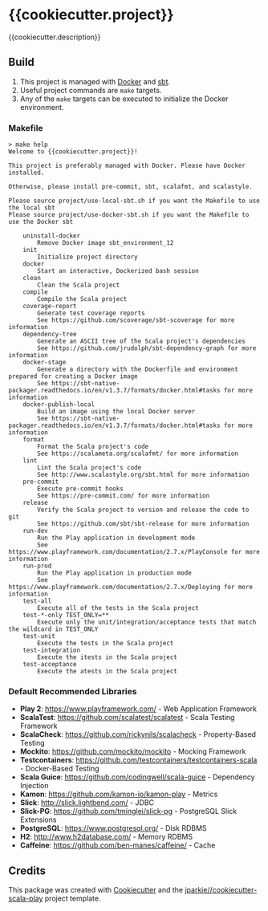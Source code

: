 # {{cookiecutter.project}}

{{cookiecutter.description}}

## Build

1. This project is managed with [Docker](https://www.docker.com/) and [sbt](https://www.scala-sbt.org/).
2. Useful project commands are `make` targets.
3. Any of the `make` targets can be executed to initialize the Docker environment.

### Makefile

```
> make help
Welcome to {{cookiecutter.project}}!

This project is preferably managed with Docker. Please have Docker installed.

Otherwise, please install pre-commit, sbt, scalafmt, and scalastyle.

Please source project/use-local-sbt.sh if you want the Makefile to use the local sbt
Please source project/use-docker-sbt.sh if you want the Makefile to use the Docker sbt

    uninstall-docker
        Remove Docker image sbt_environment_12
    init
        Initialize project directory
    docker
        Start an interactive, Dockerized bash session
    clean
        Clean the Scala project
    compile
        Compile the Scala project
    coverage-report
        Generate test coverage reports
        See https://github.com/scoverage/sbt-scoverage for more information
    dependency-tree
        Generate an ASCII tree of the Scala project's dependencies
        See https://github.com/jrudolph/sbt-dependency-graph for more information
    docker-stage
        Generate a directory with the Dockerfile and environment prepared for creating a Docker image
        See https://sbt-native-packager.readthedocs.io/en/v1.3.7/formats/docker.html#tasks for more information
    docker-publish-local
        Build an image using the local Docker server
        See https://sbt-native-packager.readthedocs.io/en/v1.3.7/formats/docker.html#tasks for more information
    format
        Format the Scala project's code
        See https://scalameta.org/scalafmt/ for more information
    lint
        Lint the Scala project's code
        See http://www.scalastyle.org/sbt.html for more information
    pre-commit
        Execute pre-commit hooks
        See https://pre-commit.com/ for more information
    release
        Verify the Scala project to version and release the code to git
        See https://github.com/sbt/sbt-release for more information
    run-dev
        Run the Play application in development mode
        See https://www.playframework.com/documentation/2.7.x/PlayConsole for more information
    run-prod
        Run the Play application in production mode
        See https://www.playframework.com/documentation/2.7.x/Deploying for more information
    test-all
        Execute all of the tests in the Scala project
    test-*-only TEST_ONLY=**
        Execute only the unit/integration/acceptance tests that match the wildcard in TEST_ONLY
    test-unit
        Execute the tests in the Scala project
    test-integration
        Execute the itests in the Scala project
    test-acceptance
        Execute the atests in the Scala project
```

### Default Recommended Libraries

- **Play 2**: https://www.playframework.com/ - Web Application Framework
- **ScalaTest**: https://github.com/scalatest/scalatest - Scala Testing Framework
- **ScalaCheck**: https://github.com/rickynils/scalacheck - Property-Based Testing
- **Mockito**: https://github.com/mockito/mockito - Mocking Framework
- **Testcontainers**: https://github.com/testcontainers/testcontainers-scala - Docker-Based Testing
- **Scala Guice**: https://github.com/codingwell/scala-guice - Dependency Injection
- **Kamon**: https://github.com/kamon-io/kamon-play - Metrics
- **Slick**: http://slick.lightbend.com/ - JDBC
- **Slick-PG**: https://github.com/tminglei/slick-pg - PostgreSQL Slick Extensions
- **PostgreSQL**: https://www.postgresql.org/ - Disk RDBMS
- **H2**: http://www.h2database.com/ - Memory RDBMS
- **Caffeine**: https://github.com/ben-manes/caffeine/ - Cache

## Credits

This package was created with [Cookiecutter](https://github.com/audreyr/cookiecutter) and the [jparkie//cookiecutter-scala-play](https://github.com/jparkie/cookiecutter-scala-play) project template.
